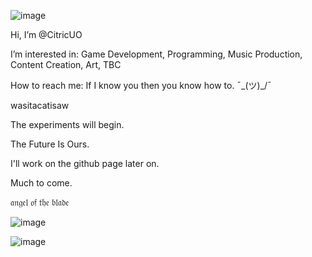 ![image](https://github.com/user-attachments/assets/2b919884-df38-46b0-9e39-4d48b78dbc91)

Hi, I’m @CitricUO

I’m interested in: Game Development, Programming, Music Production, Content Creation, Art, TBC

How to reach me: If I know you then you know how to. ¯\_(ツ)_/¯

wasitacatisaw

The experiments will begin.

The Future Is Ours. 

I'll work on the github page later on.

Much to come.

𝔞𝔫𝔤𝔢𝔩 𝔬𝔣 𝔱𝔥𝔢 𝔟𝔩𝔞𝔡𝔢

![image](https://github.com/user-attachments/assets/f276eb9b-969a-4c5f-8455-2e67b49cc433)


![image](https://github.com/user-attachments/assets/7e18dba9-cdc1-47a9-9bc0-488f8a952f35)

